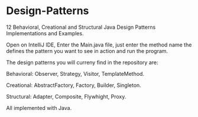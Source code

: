 # Design-Patterns
12 Behavioral, Creational and Structural Java Design Patterns Implementations and Examples.

Open on IntelliJ IDE, Enter the Main.java file, just enter the method name the defines the pattern you want to see in action and run the program.

The design patterns you will curreny find in the repository are:

Behavioral: Observer, Strategy, Visitor, TemplateMethod.

Creational:
AbstractFactory, Factory, Builder, Singleton.

Structural:
Adapter, Composite, Flywhight, Proxy.

All implemented with Java.
